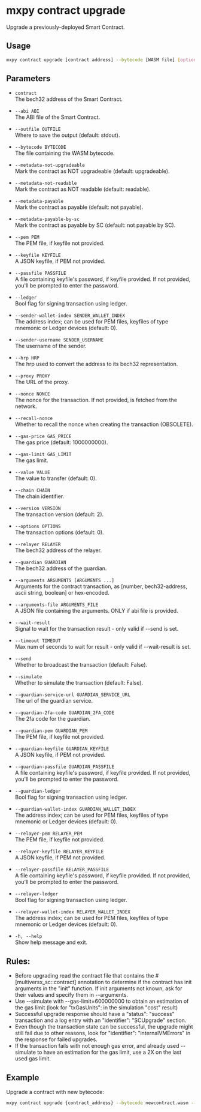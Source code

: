 # mxpy contract upgrade

Upgrade a previously-deployed Smart Contract.

## Usage

```bash
mxpy contract upgrade [contract address] --bytecode [WASM file] [options]
```

## Parameters

- `contract`  
  The bech32 address of the Smart Contract.

- `--abi ABI`  
  The ABI file of the Smart Contract.

- `--outfile OUTFILE`  
  Where to save the output (default: stdout).

- `--bytecode BYTECODE`  
  The file containing the WASM bytecode.

- `--metadata-not-upgradeable`  
  Mark the contract as NOT upgradeable (default: upgradeable).

- `--metadata-not-readable`  
  Mark the contract as NOT readable (default: readable).

- `--metadata-payable`  
  Mark the contract as payable (default: not payable).

- `--metadata-payable-by-sc`  
  Mark the contract as payable by SC (default: not payable by SC).

- `--pem PEM`  
  The PEM file, if keyfile not provided.

- `--keyfile KEYFILE`  
  A JSON keyfile, if PEM not provided.

- `--passfile PASSFILE`  
  A file containing keyfile's password, if keyfile provided. If not provided, you'll be prompted to enter the password.

- `--ledger`  
  Bool flag for signing transaction using ledger.

- `--sender-wallet-index SENDER_WALLET_INDEX`  
  The address index; can be used for PEM files, keyfiles of type mnemonic or Ledger devices (default: 0).

- `--sender-username SENDER_USERNAME`  
  The username of the sender.

- `--hrp HRP`  
  The hrp used to convert the address to its bech32 representation.

- `--proxy PROXY`  
  The URL of the proxy.

- `--nonce NONCE`  
  The nonce for the transaction. If not provided, is fetched from the network.

- `--recall-nonce`  
  Whether to recall the nonce when creating the transaction (OBSOLETE).

- `--gas-price GAS_PRICE`  
  The gas price (default: 1000000000).

- `--gas-limit GAS_LIMIT`  
  The gas limit.

- `--value VALUE`  
  The value to transfer (default: 0).

- `--chain CHAIN`  
  The chain identifier.

- `--version VERSION`  
  The transaction version (default: 2).

- `--options OPTIONS`  
  The transaction options (default: 0).

- `--relayer RELAYER`  
  The bech32 address of the relayer.

- `--guardian GUARDIAN`  
  The bech32 address of the guardian.

- `--arguments ARGUMENTS [ARGUMENTS ...]`  
  Arguments for the contract transaction, as [number, bech32-address, ascii string, boolean] or hex-encoded.

- `--arguments-file ARGUMENTS_FILE`  
  A JSON file containing the arguments. ONLY if abi file is provided.

- `--wait-result`  
  Signal to wait for the transaction result - only valid if --send is set.

- `--timeout TIMEOUT`  
  Max num of seconds to wait for result - only valid if --wait-result is set.

- `--send`  
  Whether to broadcast the transaction (default: False).

- `--simulate`  
  Whether to simulate the transaction (default: False).

- `--guardian-service-url GUARDIAN_SERVICE_URL`  
  The url of the guardian service.

- `--guardian-2fa-code GUARDIAN_2FA_CODE`  
  The 2fa code for the guardian.

- `--guardian-pem GUARDIAN_PEM`  
  The PEM file, if keyfile not provided.

- `--guardian-keyfile GUARDIAN_KEYFILE`  
  A JSON keyfile, if PEM not provided.

- `--guardian-passfile GUARDIAN_PASSFILE`  
  A file containing keyfile's password, if keyfile provided. If not provided, you'll be prompted to enter the password.

- `--guardian-ledger`  
  Bool flag for signing transaction using ledger.

- `--guardian-wallet-index GUARDIAN_WALLET_INDEX`  
  The address index; can be used for PEM files, keyfiles of type mnemonic or Ledger devices (default: 0).

- `--relayer-pem RELAYER_PEM`  
  The PEM file, if keyfile not provided.

- `--relayer-keyfile RELAYER_KEYFILE`  
  A JSON keyfile, if PEM not provided.

- `--relayer-passfile RELAYER_PASSFILE`  
  A file containing keyfile's password, if keyfile provided. If not provided, you'll be prompted to enter the password.

- `--relayer-ledger`  
  Bool flag for signing transaction using ledger.

- `--relayer-wallet-index RELAYER_WALLET_INDEX`  
  The address index; can be used for PEM files, keyfiles of type mnemonic or Ledger devices (default: 0).

- `-h, --help`  
  Show help message and exit.

## Rules:
- Before upgrading read the contract file that contains the #[multiversx_sc::contract] annotation to determine if the contract has init arguments in the "init" function. If init arguments not known, ask for their values and specify them in --arguments.
- Use --simulate with --gas-limit=600000000 to obtain an estimation of the gas limit (look for "txGasUnits": in the simulation "cost" result)
- Successful upgrade response should have a "status": "success" transaction and a log entry with an "identifier": "SCUpgrade" section.
- Even though the transaction state can be successful, the upgrade might still fail due to other reasons, look for "identifier": "internalVMErrors" in the response for failed upgrades.
- If the transaction fails with not enough gas error, and already used --simulate to have an estimation for the gas limit, use a 2X on the last used gas limit.


## Example

Upgrade a contract with new bytecode:

```bash
mxpy contract upgrade {contract_address} --bytecode newcontract.wasm --pem wallet.pem --proxy https://devnet-gateway.multiversx.com --gas-limit 50000000 --send --wait-result


